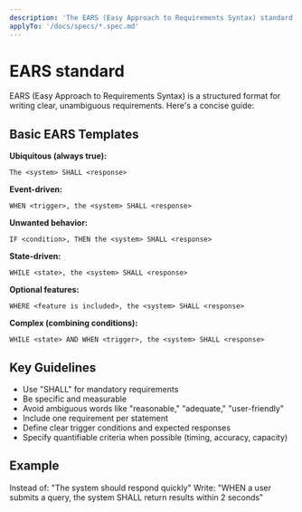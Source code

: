 ```yaml
---
description: 'The EARS (Easy Approach to Requirements Syntax) standard.'
applyTo: '/docs/specs/*.spec.md'
---
```


# EARS standard

EARS (Easy Approach to Requirements Syntax) is a structured format for writing clear, unambiguous requirements. Here's a concise guide:

## Basic EARS Templates

**Ubiquitous (always true):**
```
The <system> SHALL <response>
```

**Event-driven:**
```
WHEN <trigger>, the <system> SHALL <response>
```

**Unwanted behavior:**
```
IF <condition>, THEN the <system> SHALL <response>
```

**State-driven:**
```
WHILE <state>, the <system> SHALL <response>
```

**Optional features:**
```
WHERE <feature is included>, the <system> SHALL <response>
```

**Complex (combining conditions):**
```
WHILE <state> AND WHEN <trigger>, the <system> SHALL <response>
```

## Key Guidelines

- Use "SHALL" for mandatory requirements
- Be specific and measurable
- Avoid ambiguous words like "reasonable," "adequate," "user-friendly"
- Include one requirement per statement
- Define clear trigger conditions and expected responses
- Specify quantifiable criteria when possible (timing, accuracy, capacity)

## Example
Instead of: "The system should respond quickly"
Write: "WHEN a user submits a query, the system SHALL return results within 2 seconds"
